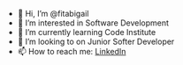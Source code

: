 - 👋 Hi, I’m @fitabigail
- 👀 I’m interested in Software Development
- 🌱 I’m currently learning Code Institute
- 💞️ I’m looking to  on Junior Softer Developer
- 📫 How to reach me: [LinkedIn](www.linkedin.com/in/gdinu)

<!---
fitabigail/fitabigail is a ✨ special ✨ repository because its `README.md` (this file) appears on your GitHub profile.
You can click the Preview link to take a look at your changes.
--->
